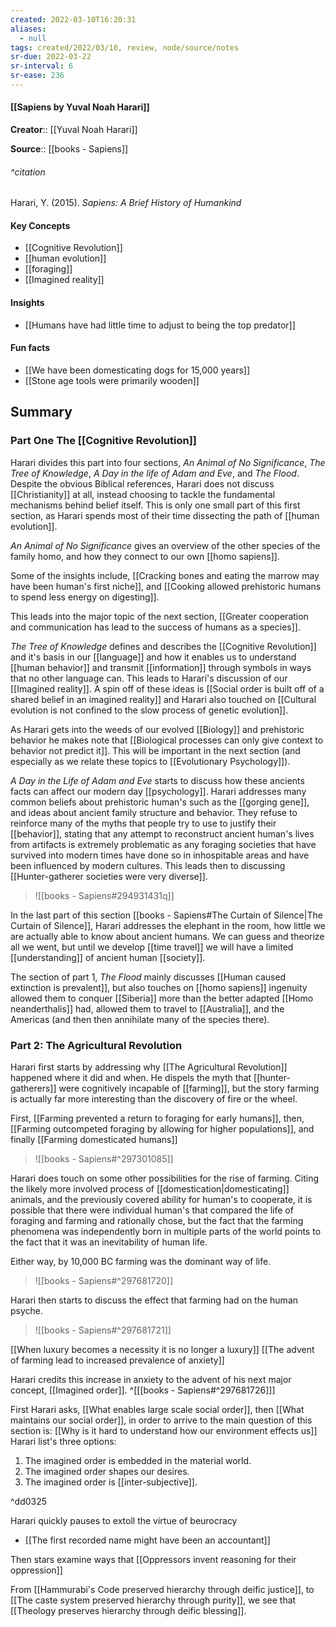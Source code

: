 ```yaml
---
created: 2022-03-10T16:20:31 
aliases:
  - null
tags: created/2022/03/10, review, node/source/notes
sr-due: 2022-03-22
sr-interval: 6
sr-ease: 236
---
```


#### [[Sapiens by Yuval Noah Harari]]

**Creator**:: [[Yuval Noah Harari]]
 
**Source**:: [[books - Sapiens]]

###### ^citation

Harari, Y. (2015). *Sapiens: A Brief History of Humankind*

#### Key Concepts

- [[Cognitive Revolution]]
- [[human evolution]]
- [[foraging]]
- [[Imagined reality]]

#### Insights

- [[Humans have had little time to adjust to being the top predator]]

#### Fun facts

- [[We have been domesticating dogs for 15,000 years]]
- [[Stone age tools were primarily wooden]]

## Summary

### Part One The [[Cognitive Revolution]]

Harari divides this part into four sections, *An Animal of No Significance*, *The Tree of Knowledge*, *A Day in the life of Adam and Eve*, and *The Flood*. Despite the obvious Biblical references, Harari does not discuss [[Christianity]] at all, instead choosing to tackle the fundamental mechanisms behind belief itself. This is only one small part of this first section, as Harari spends most of their time dissecting the path of [[human evolution]].

*An Animal of No Significance* gives an overview of the other species of the family homo, and how they connect to our own [[homo sapiens]]. 

Some of the insights include,
[[Cracking bones and eating the marrow may have been human's first niche]], and
[[Cooking allowed prehistoric humans to spend less energy on digesting]].

This leads into the major topic of the next section, [[Greater cooperation and communication has lead to the success of humans as a species]].

*The Tree of Knowledge* defines and describes the [[Cognitive Revolution]] and it's basis in our [[language]] and how it enables us to understand [[human behavior]] and transmit [[information]] through symbols in ways that no other language can. This leads to Harari's discussion of our [[Imagined reality]].
A spin off of these ideas is [[Social order is built off of a shared belief in an imagined reality]] and Harari also touched on [[Cultural evolution is not confined to the slow process of genetic evolution]].

As Harari gets into the weeds of our evolved [[Biology]] and prehistoric behavior he makes note that [[Biological processes can only give context to behavior not predict it]]. This will be important in the next section (and especially as we relate these topics to [[Evolutionary Psychology]]).

*A Day in the Life of Adam and Eve* starts to discuss how these ancients facts can affect our modern day [[psychology]]. Harari addresses many common beliefs about prehistoric human's such as the [[gorging gene]], and ideas about ancient family structure and behavior. They refuse to reinforce many of the myths that people try to use to justify their [[behavior]], stating that any attempt to reconstruct ancient human's lives from artifacts is extremely problematic as any foraging societies that have survived into modern times have done so in inhospitable areas and have been influenced by modern cultures. 
This leads then to discussing [[Hunter-gatherer societies were very diverse]]. 

> ![[books - Sapiens#294931431q]]

In the last part of this section [[books - Sapiens#The Curtain of Silence|The Curtain of Silence]], Harari addresses the elephant in the room, how little we are actually able to know about ancient humans. We can guess and theorize all we went, but until we develop [[time travel]] we will have a limited [[understanding]] of ancient human [[society]].

The section of part 1, *The Flood* mainly discusses [[Human caused extinction is prevalent]], but also touches on [[homo sapiens]] ingenuity allowed them to conquer [[Siberia]] more than the better adapted [[Homo neanderthalis]] had, allowed them to travel to [[Australia]], and the Americas (and then then annihilate many of the species there).

### Part 2: The Agricultural Revolution 

Harari first starts by addressing why [[The Agricultural Revolution]] happened where it did and when. He dispels the myth that [[hunter-gatherers]] were cognitively incapable of [[farming]], but the story farming is actually far more interesting than the discovery of fire or the wheel.

First, [[Farming prevented a return to foraging for early humans]],
then, [[Farming outcompeted foraging by allowing for higher populations]],
and finally [[Farming domesticated humans]]

> ![[books - Sapiens#^297301085]]

Harari does touch on some other possibilities for the rise of farming. Citing the likely more involved process of [[domestication|domesticating]] animals, and the previously covered ability for human's to cooperate, it is possible that there were individual human's that compared the life of foraging and farming and rationally chose, but the fact that the farming phenomena was independently born in multiple parts of the world points to the fact that it was an inevitability of human life.

Either way, by 10,000 BC farming was the dominant way of life.

> ![[books - Sapiens#^297681720]]

Harari then starts to discuss the effect that farming had on the human psyche.

> ![[books - Sapiens#^297681721]]

[[When luxury becomes a necessity it is no longer a luxury]]
[[The advent of farming lead to increased prevalence of anxiety]]

Harari credits this increase in anxiety to the advent of his next major concept, [[Imagined order]].
^[[[books - Sapiens#^297681726]]]

First Harari asks, [[What enables large scale social order]],
then [[What maintains our social order]],
in order to arrive to
the main question of this section is:
[[Why is it hard to understand how our environment effects us]]
Harari list's three options:
1. The imagined order is embedded in the material world. 
2. The imagined order shapes our desires.
3. The imagined order is [[inter-subjective]]. 
 
^dd0325

Harari quickly pauses to extoll the virtue of beurocracy
- [[The first recorded name might have been an accountant]]

Then stars examine ways that [[Oppressors invent reasoning for their oppression]]

From [[Hammurabi's Code preserved hierarchy through deific justice]],
to [[The caste system preserved hierarchy through purity]],
we see that [[Theology preserves hierarchy through deific blessing]].

